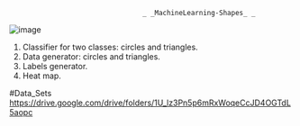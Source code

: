                                      _ _MachineLearning-Shapes_ _



![image](https://github.com/DominikRoczan/MachineLearning-Shapes/assets/70064951/57eea731-0737-4092-9fe4-d6593697c76f)

1. Classifier for two classes: circles and triangles.
2. Data generator: circles and triangles.
3. Labels generator.
4. Heat map.

#Data_Sets
https://drive.google.com/drive/folders/1U_lz3Pn5p6mRxWoqeCcJD4OGTdL5aopc



